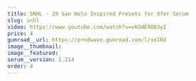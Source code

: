```yaml
---
title: SNHL - 39 San Holo Inspired Presets for Xfer Serum
slug: snhl
video: https://www.youtube.com/watch?v=skOdE9OD3yI
price: 4
gumroad__url: https://prodwave.gumroad.com/l/xnIRd
image__thumbnail:
image__featured:
serum__version: 1.214
order: 4
---
```

